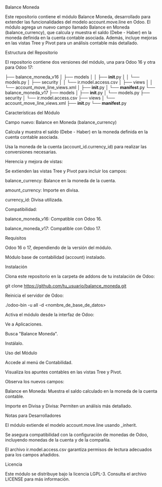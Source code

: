 Balance Moneda

Este repositorio contiene el módulo Balance Moneda, desarrollado para extender las funcionalidades del modelo account.move.line en Odoo. El módulo agrega un nuevo campo llamado Balance en Moneda (balance_currency), que calcula y muestra el saldo (Debe - Haber) en la moneda definida en la cuenta contable asociada. Además, incluye mejoras en las vistas Tree y Pivot para un análisis contable más detallado.

Estructura del Repositorio

El repositorio contiene dos versiones del módulo, una para Odoo 16 y otra para Odoo 17:

├── balance_moneda_v16
│   ├── models
│   │   ├── __init__.py
│   │   └── models.py
│   ├── security
│   │   └── ir.model.access.csv
│   ├── views
│   │   └── account_move_line_views.xml
│   ├── __init__.py
│   └── __manifest__.py
└── balance_moneda_v17
    ├── models
    │   ├── __init__.py
    │   └── models.py
    ├── security
    │   └── ir.model.access.csv
    ├── views
    │   └── account_move_line_views.xml
    ├── __init__.py
    └── __manifest__.py

Características del Módulo

Campo nuevo: Balance en Moneda (balance_currency)

Calcula y muestra el saldo (Debe - Haber) en la moneda definida en la cuenta contable asociada.

Usa la moneda de la cuenta (account_id.currency_id) para realizar las conversiones necesarias.

Herencia y mejora de vistas:

Se extienden las vistas Tree y Pivot para incluir los campos:

balance_currency: Balance en la moneda de la cuenta.

amount_currency: Importe en divisa.

currency_id: Divisa utilizada.

Compatibilidad:

balance_moneda_v16: Compatible con Odoo 16.

balance_moneda_v17: Compatible con Odoo 17.

Requisitos

Odoo 16 o 17, dependiendo de la versión del módulo.

Módulo base de contabilidad (account) instalado.

Instalación

Clona este repositorio en la carpeta de addons de tu instalación de Odoo:

git clone https://github.com/tu_usuario/balance_moneda.git

Reinicia el servidor de Odoo:

./odoo-bin -u all -d <nombre_de_base_de_datos>

Activa el módulo desde la interfaz de Odoo:

Ve a Aplicaciones.

Busca "Balance Moneda".

Instálalo.

Uso del Módulo

Accede al menú de Contabilidad.

Visualiza los apuntes contables en las vistas Tree y Pivot.

Observa los nuevos campos:

Balance en Moneda: Muestra el saldo calculado en la moneda de la cuenta contable.

Importe en Divisa y Divisa: Permiten un análisis más detallado.

Notas para Desarrolladores

El módulo extiende el modelo account.move.line usando _inherit.

Se asegura compatibilidad con la configuración de monedas de Odoo, incluyendo monedas de la cuenta y de la compañía.

El archivo ir.model.access.csv garantiza permisos de lectura adecuados para los campos añadidos.

Licencia

Este módulo se distribuye bajo la licencia LGPL-3. Consulta el archivo LICENSE para más información.
